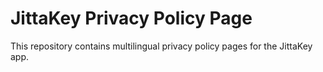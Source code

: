 # JittaKey Privacy Policy Page
This repository contains multilingual privacy policy pages for the JittaKey app.
